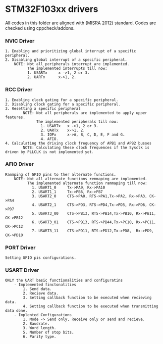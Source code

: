 # STM32F103xx drivers
  All codes in this folder are aligned with (MISRA 2012) standard. Codes are checked using cppcheck/addons.

### NVIC Driver
	1. Enabling and prioritizing global interrupt of a specific peripheral.
	2. Disabling global interrupt of a specific peripheral.
		NOTE: Not all peripherals interrupt are implemented.
		      The implemented interrupts till now:
		      1. USARTx 	x ->1, 2 or 3. 
		      2. UARTx		x->1, 2.

### RCC Driver
	1. Enabling clock gating for a specific peripheral.
  	2. Disabling clock gating for a specific peripheral.
  	3. Resetting a specific peripheral
      		NOTE: Not all peripherals are implemented to apply upper features.
	              The implemented peripherals till now:
		        	1. USARTx 	x ->1, 2 or 3. 
					2. UARTx	x->1, 2.
					3. IOPx     x->A, B, C, D, E, F and G.
            		4. AFIO.
  	4. Calculating the driving clock frequency of APB1 and APB2 busses
      		NOTE: Calculating these clock frequences if the Sysclk is driven by PLLCLK is not implemented yet.

### AFIO Driver
	Rammping of GPIO pins to ther alternate functions.
		NOTE: Not all alternate functions remmaping are implemented.
		      The implemented alternate function rammaping till now:
				1. USART1_0 	Tx->PA9, Rx->PA10
    			2. USART1_1 	Tx->PB6, Rx->PB7
   				3. USART2_0  	CTS->PA0, RTS->PA1,Tx->PA2, Rx->PA3, CK->PA4
    			4. USART2_1  	CTS->PD3, RTS->PD4,Tx->PD5, Rx->PD6, CK->PD7
    			5. USART3_00 	CTS->PB13, RTS->PB14,Tx->PB10, Rx->PB11, CK->PB12
    			6. USART3_01 	CTS->PB13, RTS->PB44,Tx->PC10, Rx->PC11, CK->PC12
    			7. USART3_11  	CTS->PD11, RTS->PD12,Tx->PD8,  Rx->PD9,  CK->PD10

### PORT Driver
	Setting GPIO pis configurations.

### USART Driver
	ONLY the UART basic functionalities and configuratins
		- Implemented finctonalities
			1. Send data.
			2. Recieve data.
			3. Setting callback function to be executed when recieving data.
			4. Setting callback function to be executed when transmitting data done.
		- Implented Configurations
			1. Mode -> Send only, Receive only or send and recieve.
			2. Baudrate.
			3. Word length.
			5. Number of stop bits.
			6. Parity type.
